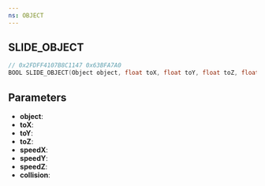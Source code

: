 ```yaml
---
ns: OBJECT
---
```

## SLIDE_OBJECT

```c
// 0x2FDFF4107B8C1147 0x63BFA7A0
BOOL SLIDE_OBJECT(Object object, float toX, float toY, float toZ, float speedX, float speedY, float speedZ, BOOL collision);
```

## Parameters
* **object**:
* **toX**:
* **toY**:
* **toZ**:
* **speedX**:
* **speedY**:
* **speedZ**:
* **collision**:
